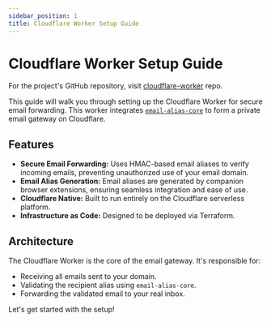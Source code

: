```yaml
---
sidebar_position: 1
title: Cloudflare Worker Setup Guide
---
```


# Cloudflare Worker Setup Guide

For the project's GitHub repository, visit [cloudflare-worker](https://github.com/CutTheCrapTech/email-gateway-cloudflare/tree/main/packages/cloudflare-worker) repo.

This guide will walk you through setting up the Cloudflare Worker for secure email forwarding. This worker integrates [`email-alias-core`](https://github.com/CutTheCrapTech/email-gateway-cloudflare/tree/main/packages/email-alias-core) to form a private email gateway on Cloudflare.

## Features

- **Secure Email Forwarding:** Uses HMAC-based email aliases to verify incoming emails, preventing unauthorized use of your email domain.
- **Email Alias Generation:** Email aliases are generated by companion browser extensions, ensuring seamless integration and ease of use.
- **Cloudflare Native:** Built to run entirely on the Cloudflare serverless platform.
- **Infrastructure as Code:** Designed to be deployed via Terraform.

## Architecture

The Cloudflare Worker is the core of the email gateway. It's responsible for:

- Receiving all emails sent to your domain.
- Validating the recipient alias using `email-alias-core`.
- Forwarding the validated email to your real inbox.

Let's get started with the setup!
